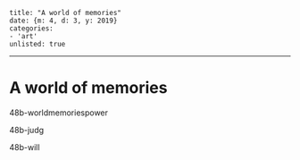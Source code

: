 
    title: "A world of memories"
    date: {m: 4, d: 3, y: 2019}
    categories:
    - 'art'
    unlisted: true

---

# A world of memories

<art noext>48b-worldmemoriespower</art>

<art noext>48b-judg</art>

<art noext>48b-will</art>

